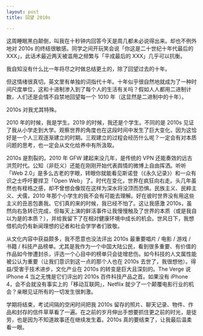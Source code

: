 ```yaml
---
layout: post
title: 回望 2010s

---
```


这周睡眠黑白颠倒，叫我在十秒钟内回答今天是周几都未必说得出来。却也不例外地对 2010s 的终结很敏感。同学之间开玩笑会说「你这是二十世纪十年代最后的 XXX」，此话术最近两天被滥用之频繁与「平成最后的 XXX」几乎可以抗衡。

我自知没有什么比一年将尽之时做总结更土的，除了回望过去的十年。

但这情绪很真切。英文里有单独的词指代十年。十年似乎很自然地就成为了一种时间尺度单位，这和十进制渗入到了每个人的生活有关吗？假如人人都用二进制计数，人们还是会情不自禁地回望每一个 1010 年（这显然是二进制中的十年）。<br>

2010s 对我尤其特殊。<excerpt><br>

2010 年的时候，我是学生。2019 的时候，我还是个学生。不同的是 2010s 见证了我从小学走到大学。观察世界的角度也在这段时间中发生了巨大变化，因为这恰好是一个人三观逐渐建立的时期。三观建立的过程会经历什么呢？一定会有对本质问题的思考，也一定会从文化给养中有所汲取。

2010s 是割裂的。2010 年 GFW 建起来没几年，是传统的 VPN 还能奏效的远古洪荒时代。公知（非贬义）还能在刚刚开始代表舆情的微博上自由挥洒。听听「Web 2.0」是多么古老的字眼，转眼你就能看见斯诺登（《永久记录》）和一众有识之士呼吁要捍卫「Open Web」了。时代在变化，世界在疯狂向右走。头几年虽然也有桎梏之感，却不曾想会像现在这样为深水将没顶而恐惧。民族主义、民粹主义、犬儒，2010 年那个小学生的我不会有可能去理解。好在彼时世界没有用这些主义的丑恶包裹我。它们真的来的时候，我已经不怕了。这让我感激 2010s，虽然向右急转已完成，但每天上演的鲜活事件让我慢慢触及了世界的本质（或是我自以为是的本质？），并给我留下了在相对健康环境中成长的机会。世风日下，我想借机向仍有新闻理想的记者和社会学学者们致敬。

从文化内容中获益颇多，我不愿意也没法评出 2010s 最重要唱片 / 电影 / 游戏 / 书籍 / 科技产品榜单。尤其是我作为一个中国大陆公民，看到很多重要、有价值的作品如今惨遭封杀，评选一个心目中的榜单只会徒增悲伤。如今科技的人文属性能被公认为重要（让我们意识到这一点的那个人也在 2010s 去世了，我很想他）。得益/受害于技术进步，文化产业在 2010s 的转变是巨大且深刻的。The Verge 说 iPhone 4 当之无愧是它们评出的 2010s 百件科技产品之首。如果没有 iPhone 4，会不会就没有事实上的「移动互联网」，Netflix 就少了一个颠覆电影行业的机会？亲眼见证所有的一切发生很刺激。

学期将结束，考试间隔的空闲时间把我 2010s 留存的照片、聊天记录、物件、作品和封存的信件草草看了一遍。在之前的岁月伸出手想要抓住更之前的时光，是徒劳，也是因为不知道故事还在继续发生着。2010s 真的要结束了，让我最后温柔看一眼。